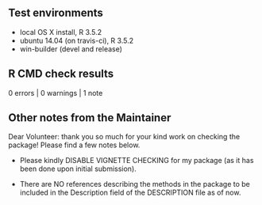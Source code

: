 ## Test environments
* local OS X install, R 3.5.2
* ubuntu 14.04 (on travis-ci), R 3.5.2
* win-builder (devel and release)

## R CMD check results

0 errors | 0 warnings | 1 note

## Other notes from the Maintainer

Dear Volunteer: thank you so much for your kind work on checking the package! Please find a few notes below. 

* Please kindly DISABLE VIGNETTE CHECKING for my package (as it has been done upon initial submission). 

* There are NO references describing the methods in the package to be included in the Description field of the DESCRIPTION file as of now. 

